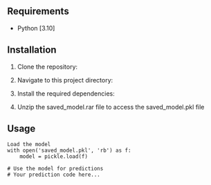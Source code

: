 ## Requirements

- Python [3.10]

## Installation

1. Clone the repository:


2. Navigate to this project directory:


3. Install the required dependencies:


4. Unzip the saved_model.rar file to access the saved_model.pkl file

## Usage
```
Load the model
with open('saved_model.pkl', 'rb') as f:
    model = pickle.load(f)

# Use the model for predictions
# Your prediction code here...
```
